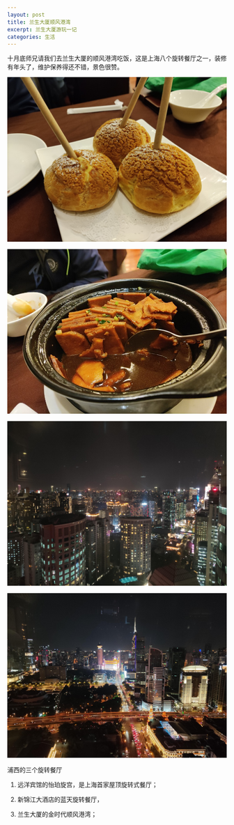 ```yaml
---
layout: post
title: 兰生大厦顺风港湾
excerpt: 兰生大厦游玩一记
categories: 生活
---
```

十月底师兄请我们去兰生大厦的顺风港湾吃饭，这是上海八个旋转餐厅之一，装修有年头了，维护保养得还不错，景色很赞。

![爆浆榴莲](/assets/img/post/顺风港湾-爆浆榴莲.jpg "爆浆榴莲")

![芋头焖肉](/assets/img/post/顺风港湾-芋头焖肉.jpg)

![外景1](/assets/img/post/顺风港湾-外景1.jpg "外景")

![外景2](/assets/img/post/顺风港湾-外景2.jpg "外景")

浦西的三个旋转餐厅

1. 远洋宾馆的怡珀旋宫，是上海首家屋顶旋转式餐厅；

2. 新锦江大酒店的蓝天旋转餐厅，

3. 兰生大厦的金时代顺风港湾；
